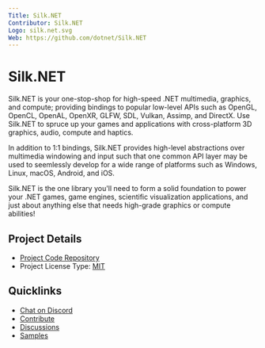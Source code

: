 ```yaml
---
Title: Silk.NET
Contributor: Silk.NET
Logo: silk.net.svg
Web: https://github.com/dotnet/Silk.NET
---
```

# Silk.NET

Silk.NET is your one-stop-shop for high-speed .NET multimedia, graphics, and compute; providing bindings to popular
low-level APIs such as OpenGL, OpenCL, OpenAL, OpenXR, GLFW, SDL, Vulkan, Assimp, and DirectX. Use Silk.NET to spruce
up your games and applications with cross-platform 3D graphics, audio, compute and haptics.

In addition to 1:1 bindings, Silk.NET provides high-level abstractions over multimedia windowing and input such that
one common API layer may be used to seemlessly develop for a wide range of platforms such as Windows, Linux, macOS,
Android, and iOS.

Silk.NET is the one library you'll need to form a solid foundation to power your .NET games, game engines, scientific
visualization applications, and just about anything else that needs high-grade graphics or compute abilities!

## Project Details

* [Project Code Repository](https://github.com/dotnet/Silk.NET)
* Project License Type: [MIT](https://github.com/dotnet/Silk.NET/blob/main/LICENSE.md)

## Quicklinks

* [Chat on Discord](https://discord.gg/DTHHXRt)
* [Contribute](https://github.com/dotnet/Silk.NET/blob/main/CONTRIBUTING.md)
* [Discussions](https://github.com/dotnet/Silk.NET/discussions)
* [Samples](https://github.com/dotnet/Silk.NET/tree/main/examples)